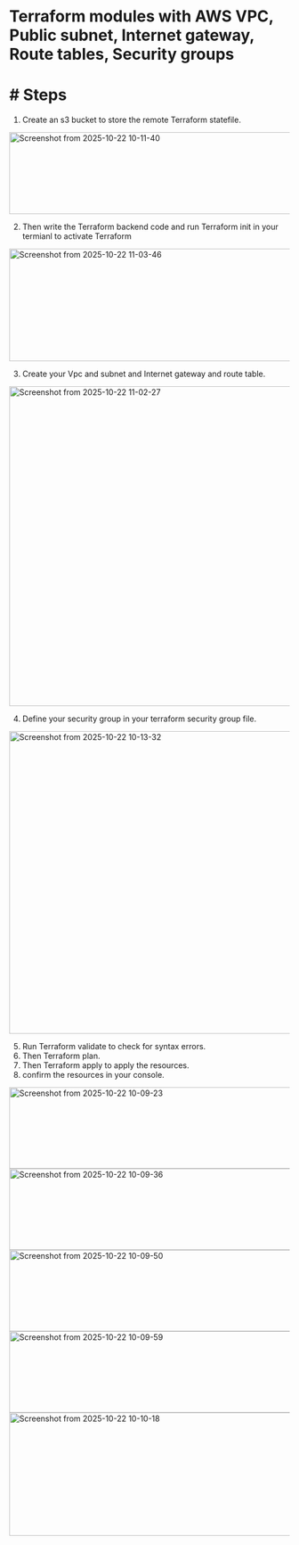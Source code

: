 # Terraform modules with AWS VPC, Public subnet, Internet gateway, Route tables, Security groups

# # Steps
1. Create an s3 bucket to store the remote Terraform statefile.

<img width="1075" height="147" alt="Screenshot from 2025-10-22 10-11-40" src="https://github.com/user-attachments/assets/4b29a24c-b75a-45cc-9368-853fdf7388c4" />

2. Then write the Terraform backend code and run Terraform init in your termianl to activate Terraform

<img width="828" height="202" alt="Screenshot from 2025-10-22 11-03-46" src="https://github.com/user-attachments/assets/de436385-9206-4b82-b3ba-39c06d71dfbc" />

3. Create your Vpc and subnet and Internet gateway and route table.

<img width="843" height="574" alt="Screenshot from 2025-10-22 11-02-27" src="https://github.com/user-attachments/assets/e558f2ea-6832-4f4c-b5c0-73060b21ce7d" />

4. Define your security group in your terraform security group file.

<img width="836" height="543" alt="Screenshot from 2025-10-22 10-13-32" src="https://github.com/user-attachments/assets/d93721c2-2d4b-4daf-abe1-db159ed1bc1f" />

5. Run Terraform validate to check for syntax errors.
6. Then Terraform plan.
7. Then Terraform apply to apply the resources.
8. confirm the resources in your console.

<img width="1129" height="146" alt="Screenshot from 2025-10-22 10-09-23" src="https://github.com/user-attachments/assets/758c8abc-60ce-4019-a106-67beb9e0a859" />

<img width="1129" height="146" alt="Screenshot from 2025-10-22 10-09-36" src="https://github.com/user-attachments/assets/880dec46-65f7-4b0d-b9aa-ef67e6e07219" />

<img width="1129" height="146" alt="Screenshot from 2025-10-22 10-09-50" src="https://github.com/user-attachments/assets/57501cab-d298-4481-af4f-cee431f3889d" />

<img width="1129" height="146" alt="Screenshot from 2025-10-22 10-09-59" src="https://github.com/user-attachments/assets/57960185-7328-48fe-a214-d5db8bf96153" />

<img width="1129" height="221" alt="Screenshot from 2025-10-22 10-10-18" src="https://github.com/user-attachments/assets/409dd6d6-5840-4754-bc24-8c90605b9be0" />
